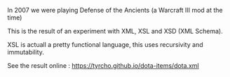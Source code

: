 In 2007 we were playing Defense of the Ancients (a Warcraft III mod at the time)

This is the result of an experiment with XML, XSL and XSD (XML Schema).

XSL is actuall a pretty functional language, this uses recursivity and immutability.

See the result online : https://tyrcho.github.io/dota-items/dota.xml
